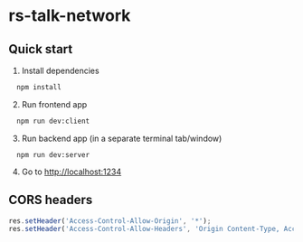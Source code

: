 # rs-talk-network

## Quick start

1. Install dependencies

```bash
  npm install
```

2. Run frontend app

```bash
  npm run dev:client
```

3. Run backend app (in a separate terminal tab/window)

```
  npm run dev:server
```

4. Go to [http://localhost:1234](http://localhost:1234)

## CORS headers

```javascript
res.setHeader('Access-Control-Allow-Origin', '*');
res.setHeader('Access-Control-Allow-Headers', 'Origin Content-Type, Accept');
```
